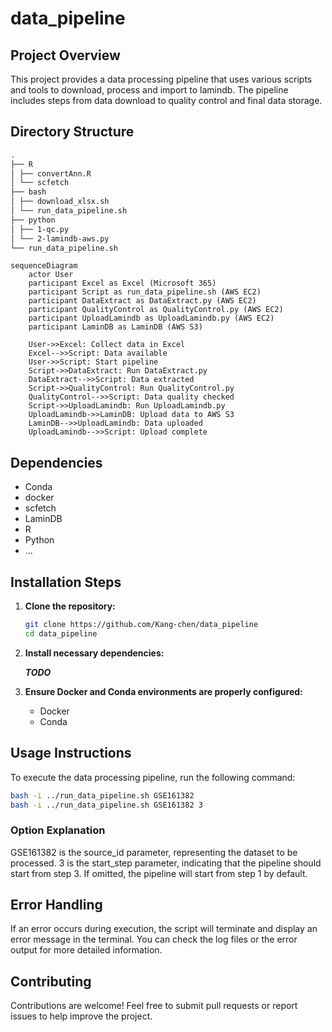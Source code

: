 # data_pipeline

## Project Overview
This project provides a data processing pipeline that uses various scripts and tools to download, process and import to lamindb. The pipeline includes steps from data download to quality control and final data storage.

## Directory Structure
```bash
.
├── R
│ ├── convertAnn.R
│ └── scfetch
├── bash
│ ├── download_xlsx.sh
│ └── run_data_pipeline.sh
├── python
│ ├── 1-qc.py
│ └── 2-lamindb-aws.py
└── run_data_pipeline.sh
```
```mermaid
sequenceDiagram
    actor User
    participant Excel as Excel (Microsoft 365)
    participant Script as run_data_pipeline.sh (AWS EC2)
    participant DataExtract as DataExtract.py (AWS EC2)
    participant QualityControl as QualityControl.py (AWS EC2)
    participant UploadLamindb as UploadLamindb.py (AWS EC2)
    participant LaminDB as LaminDB (AWS S3)

    User->>Excel: Collect data in Excel
    Excel-->>Script: Data available
    User->>Script: Start pipeline
    Script->>DataExtract: Run DataExtract.py
    DataExtract-->>Script: Data extracted
    Script->>QualityControl: Run QualityControl.py
    QualityControl-->>Script: Data quality checked
    Script->>UploadLamindb: Run UploadLamindb.py
    UploadLamindb->>LaminDB: Upload data to AWS S3
    LaminDB-->>UploadLamindb: Data uploaded
    UploadLamindb-->>Script: Upload complete
```

## Dependencies
- Conda
- docker
- scfetch
- LaminDB
- R 
- Python
- ...

## Installation Steps

1. **Clone the repository:**

    ```bash
    git clone https://github.com/Kang-chen/data_pipeline
    cd data_pipeline
    ```

2. **Install necessary dependencies:**

    **_TODO_**

3. **Ensure Docker and Conda environments are properly configured:**

    - Docker
    - Conda

## Usage Instructions

To execute the data processing pipeline, run the following command:

```bash
bash -i ../run_data_pipeline.sh GSE161382
bash -i ../run_data_pipeline.sh GSE161382 3
```
### Option Explanation
GSE161382 is the source_id parameter, representing the dataset to be processed.
3 is the start_step parameter, indicating that the pipeline should start from step 3. If omitted, the pipeline will start from step 1 by default.


## Error Handling
If an error occurs during execution, the script will terminate and display an error message in the terminal. You can check the log files or the error output for more detailed information.

## Contributing
Contributions are welcome! Feel free to submit pull requests or report issues to help improve the project.

